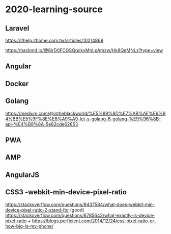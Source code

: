 # 2020-learning-source

## Laravel 
https://ithelp.ithome.com.tw/articles/10214868

https://hackmd.io/@8irD0FCGSQqckvMnLpAmzw/Hk8QeMNLz?type=view

## Angular 

## Docker

## Golang
https://medium.com/@intheblackworld/%E5%89%8D%E7%AB%AF%E6%94%BB%E5%9F%8E%E8%A9%A9-let-s-golang-6-golang-%E9%96%8B-api-%E4%B8%8A-5e82cde62853

## PWA

## AMP

## AngularJS

## CSS3 -webkit-min-device-pixel-ratio
https://stackoverflow.com/questions/9437584/what-does-webkit-min-device-pixel-ratio-2-stand-for
(good) https://stackoverflow.com/questions/8785643/what-exactly-is-device-pixel-ratio + https://blogs.perficient.com/2014/12/24/css-pixel-ratio-or-how-big-is-my-phone/
